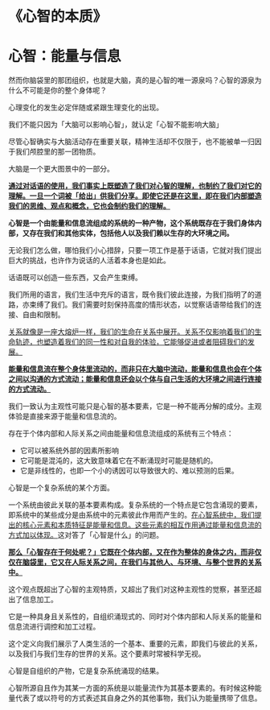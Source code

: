 # 《心智的本质》

# 心智：能量与信息

然而你脑袋里的那团组织，也就是大脑，真的是心智的唯一源泉吗？心智的源泉为什么不可能是你的整个身体呢？

心理变化的发生必定伴随或紧跟生理变化的出现。

我们不能只因为「大脑可以影响心智」，就认定「心智不能影响大脑」

尽管心智确实与大脑活动存在重要关联，精神生活却不仅限于，也不能被单一归因于我们颅腔里的那一团物质。

大脑是一个更大图景中的一部分。

**<u>通过对话语的使用，我们事实上既塑造了我们对心智的理解，也制约了我们对它的理解。一旦一个词被「给出」供我们分享。即使它还是在这里，即在我们内部塑造我们的思维、观点和概念，它也会制约我们的理解。</u>**

**心智是一个由能量和信息流组成的系统的一种产物，这个系统既存在于我们身体内部，又存在我们和其他实体，包括他人以及我们赖以生存的大环境之间。**

无论我们怎么做，哪怕我们小心措辞，只要一项工作是基于话语，它就对我们提出巨大的挑战，也许作为说话的人活着本身也是如此。

话语既可以创造一些东西，又会产生束缚。

我们所用的语言，我们生活中充斥的语言，既令我们彼此连接，为我们指明了的道路，亦束缚了我们。我们需要时刻保持高度的情形状态，以觉察话语带给我们的连接、自由和限制。

<u>关系就像是一座大熔炉一样，我们的生命在关系中展开。关系不仅影响着我们的生命轨迹，也塑造着我们的同一性和对自我的体验，它能够促进或者阻碍我们的发展。</u>

<u>**能量和信息流在整个身体里流动的，而非只在大脑中流动，能量和信息也会在个体之间以沟通的方式流动；能量和信息还会以个体与自己生活的大环境之间进行连接的方式流动。**</u>

我们一致认为主观性可能只是心智的基本要素，它是一种不能再分解的成分。主观体验是直接来源于能量和信息流的。

存在于个体内部和人际关系之间由能量和信息流组成的系统有三个特点：

- 它可以被系统外部的因素所影响
- 它可能是混沌的，这大致意味着它在不断涌现时可能是随机的。
- 它是非线性的，也即一个小的诱因可以导致很大的、难以预测的后果。

心智是一个复杂系统的某个方面。

一个系统由彼此关联的基本要素构成。复杂系统的一个特点是它包含涌现的要素，即系统中的某些成分是由系统中的元素彼此作用而产生的。<u>在心智系统中，我们提出的核心元素和本质特征是能量和信息。这些元素的相互作用通过能量和信息流的方式加以体现。</u>这对答了「心智是什么」的问题。

**<u>那么「心智存在于何处呢？」它既在个体内部，又在作为整体的身体之内，而非仅仅在脑袋里，它又在人际关系之间，在我们与其他人、与环境、与整个世界的关系中。</u>**

这个观点既超出了心智的主观特质，又超出了我们对这种主观性的觉察，甚至还超出了信息加工。

它是一种具身且关系性的，自组织涌现式的、同时对个体内部和人际关系的能量和信息流进行调控和加工过程。

这个定义向我们展示了人类生活的一个基本、重要的元素，即我们与彼此的关系，以及我们与我们生存的世界的关系。这个要素时常被科学无视。

心智是自组织的产物，它是复杂系统涌现的结果。

心智所源自且作为其某一方面的系统是以能量流作为其基本要素的。有时候这种能量代表了或以符号的方式表述其自身之外的其他事物，我们认为能量携带了信息。
